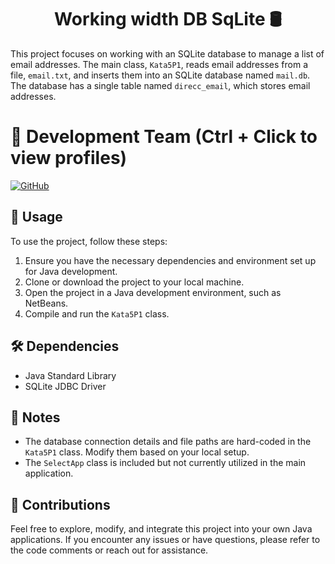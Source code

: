 <h1 align="center">Working width DB SqLite 🛢️</h1>

This project focuses on working with an SQLite database to manage a list of email addresses. The main class, `Kata5P1`, reads email addresses from a file, `email.txt`, and inserts them into an SQLite database named `mail.db`. The database has a single table named `direcc_email`, which stores email addresses.

# 👥 Development Team (Ctrl + Click to view profiles)

[![GitHub](https://img.shields.io/badge/GitHub-Alejandro%20David%20Arzola%20Saavedra-blue?style=flat-square&logo=github)](https://github.com/AlejandroDavidArzolaSaavedra)

## 🚀 Usage
To use the project, follow these steps:

1. Ensure you have the necessary dependencies and environment set up for Java development.
2. Clone or download the project to your local machine.
3. Open the project in a Java development environment, such as NetBeans.
4. Compile and run the `Kata5P1` class.

## 🛠️ Dependencies
- Java Standard Library
- SQLite JDBC Driver

## 📝 Notes
- The database connection details and file paths are hard-coded in the `Kata5P1` class. Modify them based on your local setup.
- The `SelectApp` class is included but not currently utilized in the main application.

## 🤝 Contributions

Feel free to explore, modify, and integrate this project into your own Java applications. If you encounter any issues or have questions, please refer to the code comments or reach out for assistance.
